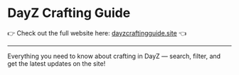# DayZ Crafting Guide

👉 Check out the full website here: [dayzcraftingguide.site](https://dayzcraftingguide.site) 👈

---

Everything you need to know about crafting in DayZ — search, filter, and get the latest updates on the site!
